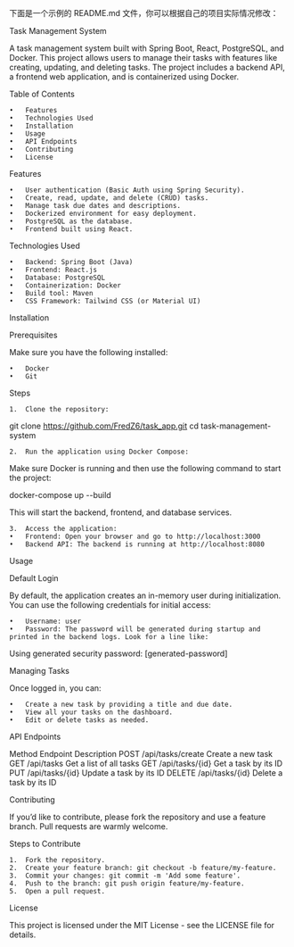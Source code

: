 下面是一个示例的 README.md 文件，你可以根据自己的项目实际情况修改：

Task Management System

A task management system built with Spring Boot, React, PostgreSQL, and Docker. This project allows users to manage their tasks with features like creating, updating, and deleting tasks. The project includes a backend API, a frontend web application, and is containerized using Docker.

Table of Contents

	•	Features
	•	Technologies Used
	•	Installation
	•	Usage
	•	API Endpoints
	•	Contributing
	•	License

Features

	•	User authentication (Basic Auth using Spring Security).
	•	Create, read, update, and delete (CRUD) tasks.
	•	Manage task due dates and descriptions.
	•	Dockerized environment for easy deployment.
	•	PostgreSQL as the database.
	•	Frontend built using React.

Technologies Used

	•	Backend: Spring Boot (Java)
	•	Frontend: React.js
	•	Database: PostgreSQL
	•	Containerization: Docker
	•	Build tool: Maven
	•	CSS Framework: Tailwind CSS (or Material UI)

Installation

Prerequisites

Make sure you have the following installed:

	•	Docker
	•	Git

Steps

	1.	Clone the repository:

git clone https://github.com/FredZ6/task_app.git
cd task-management-system


	2.	Run the application using Docker Compose:
Make sure Docker is running and then use the following command to start the project:

docker-compose up --build

This will start the backend, frontend, and database services.

	3.	Access the application:
	•	Frontend: Open your browser and go to http://localhost:3000
	•	Backend API: The backend is running at http://localhost:8080

Usage

Default Login

By default, the application creates an in-memory user during initialization. You can use the following credentials for initial access:

	•	Username: user
	•	Password: The password will be generated during startup and printed in the backend logs. Look for a line like:

Using generated security password: [generated-password]



Managing Tasks

Once logged in, you can:

	•	Create a new task by providing a title and due date.
	•	View all your tasks on the dashboard.
	•	Edit or delete tasks as needed.

API Endpoints

Method	Endpoint	Description
POST	/api/tasks/create	Create a new task
GET	/api/tasks	Get a list of all tasks
GET	/api/tasks/{id}	Get a task by its ID
PUT	/api/tasks/{id}	Update a task by its ID
DELETE	/api/tasks/{id}	Delete a task by its ID

Contributing

If you’d like to contribute, please fork the repository and use a feature branch. Pull requests are warmly welcome.

Steps to Contribute

	1.	Fork the repository.
	2.	Create your feature branch: git checkout -b feature/my-feature.
	3.	Commit your changes: git commit -m 'Add some feature'.
	4.	Push to the branch: git push origin feature/my-feature.
	5.	Open a pull request.

License

This project is licensed under the MIT License - see the LICENSE file for details.
